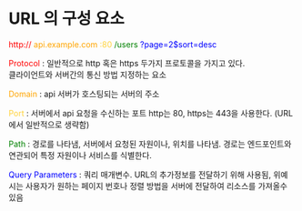 # URL 의 구성 요소

 <span style="color:red"> http:// </span>  <span style="color:orange"> api.example.com </span> 
<span style="color:#ffd33d"> :80 </span>   <span style="color:green"> /users </span>   <span style="color:blue"> ?page=2$sort=desc </span>

 <span style="color:red"> Protocol </span> : 일반적으로 http 혹은 https 두가지 프로토콜을 가지고 있다. <br> 클라이언트와 서버간의 통신 방법 지정하는 요소 

<span style="color:orange"> Domain </span> : api 서버가 호스팅되는 서버의 주소

<span style="color:#ffd33d"> Port </span> : 서버에서 api 요청을 수신하는 포트 http는 80, https는 443을 사용한다. (URL에서 일반적으로 생략함)

<span style="color:green"> Path </span> : 경로를 나타냄, 서버에서 요청된 자원이나, 위치를 나타냄. 경로는 엔드포인트와 연관되어 특정 자원이나 서비스를 식별한다.

<span style="color:blue"> Query Parameters </span> : 쿼리 매개변수. URL의 추가정보를 전달하기 위해 사용됨, 위예시는 사용자가 원하는 페이지 번호나 정렬 방법을 서버에 전달하여 리소스를 가져올수 있음
